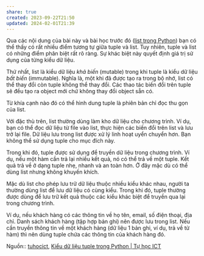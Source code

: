 ```yaml
---
share: true
created: 2023-09-22T21:50
updated: 2024-02-01T21:39
---
```


Qua các nội dung của bài này và bài học trước đó ([list trong Python](https://tuhocict.com/kieu-danh-sach-list-trong-python/)) bạn có thể thấy có rất nhiều điểm tương tự giữa tuple và list. Tuy nhiên, tuple và list có những điểm phân biệt rất rõ ràng. Sự khác biệt này quyết định giá trị sử dụng của từng kiểu dữ liệu.

Thứ nhất, list là kiểu dữ liệu _khả biến_ (mutable) trong khi tuple là kiểu dữ liệu _bất biến_ (immutable). Nghĩa là, một khi đã được tạo ra trong bộ nhớ, list có thể thay đổi còn tuple không thể thay đổi. Các thao tác biến đổi trên tuple sẽ đều tạo ra object mới chứ không thay đổi object sẵn có.

Từ khía cạnh nào đó có thể hình dung tuple là phiên bản chỉ đọc thu gọn của list.

Với đặc thù trên, list thường dùng làm kho dữ liệu cho chương trình. Ví dụ, bạn có thể đọc dữ liệu từ file vào list, thực hiện các biến đổi trên list và lưu trở lại file. Dữ liệu lưu trong list được xử lý linh hoạt uyển chuyển hơn. Bạn không thể sử dụng tuple cho mục đích này.

Trong khi đó, tuple được sử dụng để truyền dữ liệu trong chương trình. Ví dụ, nếu một hàm cần trả lại nhiều kết quả, nó có thể trả về một tuple. Kết quả trả về ở dạng tuple nhẹ, nhanh và an toàn hơn. Ở đây mặc dù có thể dùng list nhưng không khuyến khích.

Mặc dù list cho phép lưu trữ dữ liệu thuộc nhiều kiểu khác nhau, người ta thường dùng list để lưu dữ liệu có cùng kiểu. Trong khi đó, tuple thường được dùng để lưu trữ kết quả thuộc các kiểu khác biệt để truyền qua lại trong chương trình.

Ví dụ, nếu khách hàng có các thông tin về họ tên, email, số điện thoại, địa chỉ. Danh sách khách hàng (tập hợp bản ghi) nên được lưu trong list. Nếu cần truyền thông tin về một khách hàng (dữ liệu 1 bản ghi, ví dụ, trả về từ hàm) thì nên dùng tuple chứa các thông tin của khách hàng đó.

Nguồn:: [tuhocict](../../../%CE%9E%20Ngu%E1%BB%93n%20v%C3%A0%20t%C3%A0i%20nguy%C3%AAn%20h%E1%BB%97%20tr%E1%BB%A3/%CE%9E%20Ngu%E1%BB%93n/tuhocict.md), [Kiểu dữ liệu tuple trong Python | Tự học ICT](https://tuhocict.com/kieu-du-lieu-tuple-trong-python/)
